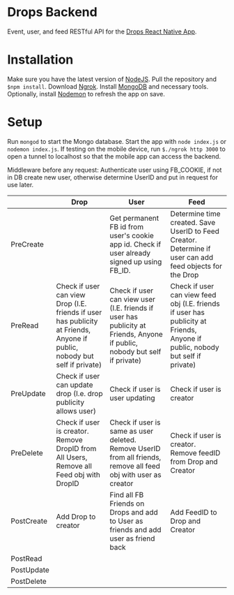 # Drops Backend

Event, user, and feed RESTful API for the [Drops React Native App](https://github.com/JoeIaquinto/drops).
# Installation

  Make sure you have the latest version of [NodeJS](https://nodejs.org/en/). Pull the repository and `$npm install`. Download [Ngrok](https://ngrok.com/). Install [MongoDB](https://www.mongodb.com/) and necessary tools. Optionally, install [Nodemon](https://github.com/remy/nodemon) to refresh the app on save.

# Setup
  Run `mongod` to start the Mongo database. Start the app with `node index.js` or `nodemon index.js`. If testing on the mobile device, run `$./ngrok http 3000` to open a tunnel to localhost so that the mobile app can access the backend.

Middleware before any request: Authenticate user using FB_COOKIE, if not in DB create new user, otherwise determine UserID and put in request for use later.


|            |     Drop    |   User    |   Feed    |
|------------|-------------|-----------|-----------|
| PreCreate  |             |     Get permanent FB id from user's cookie app id. Check if user already signed up using FB_ID.    |     Determine time created. Save UserID to Feed Creator. Determine if user can add feed objects for the Drop     |
| PreRead    |     Check if user can view Drop (I.E. friends if user has publicity at Friends, Anyone if public, nobody but self if private)       |     Check if user can view user (I.E. friends if user has publicity at Friends, Anyone if public, nobody but self if private)      |     Check if user can view feed obj (I.E. friends if user has publicity at Friends, Anyone if public, nobody but self if private)      |
| PreUpdate  |     Check if user can update drop (I.e. drop publicity allows user)        |      Check if user is user updating     |     Check if user is creator      |
| PreDelete  |     Check if user is creator.  Remove DropID from All Users, Remove all Feed obj with DropID        |      Check if user is same as user deleted. Remove UserID from all friends, remove all feed obj with user as creator    |      Check if user is creator. Remove feedID from Drop and Creator     |
| PostCreate |     Add Drop to creator        |     Find all FB Friends on Drops and add to User as friends and add user as friend back      |  Add FeedID to Drop and Creator         |
| PostRead   |             |           |           |
| PostUpdate |             |           |           |
| PostDelete |            |           |           |